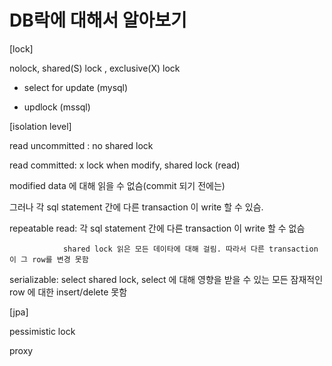 # DB락에 대해서 알아보기

\[lock\]

nolock, shared\(S\) lock , exclusive\(X\) lock

- select for update \(mysql\)

- updlock \(mssql\)

\[isolation level\]

read uncommitted :  no shared lock 

read committed: x lock when modify,  shared lock \(read\) 

  modified data 에 대해 읽을 수 없슴\(commit 되기 전에는\)

  그러나 각 sql statement 간에 다른 transaction 이 write 할 수 있슴.

repeatable read: 각 sql statement 간에 다른 transaction 이 write 할 수 없슴

                shared lock 읽은 모든 데이타에 대해 걸림. 따라서 다른 transaction 이 그 row를 변경 못함

serializable:  select shared lock, select 에 대해 영향을 받을 수 있는 모든 잠재적인 row 에 대한 insert/delete 못함

\[jpa\]

pessimistic lock

proxy

